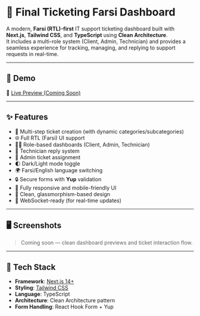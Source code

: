 # 🎫 Final Ticketing Farsi Dashboard  

A modern, **Farsi (RTL)-first** IT support ticketing dashboard built with **Next.js**, **Tailwind CSS**, and **TypeScript** using **Clean Architecture**.  
It includes a multi-role system (Client, Admin, Technician) and provides a seamless experience for tracking, managing, and replying to support requests in real-time.  

---

## 🚀 Demo  
🔗 [Live Preview (Coming Soon)]()

---

## ✨ Features  

- 📩 Multi-step ticket creation (with dynamic categories/subcategories)  
- 🌐 Full RTL (Farsi) UI support  
- 👨‍💼 Role-based dashboards (Client, Admin, Technician)  
- 💬 Technician reply system  
- 📂 Admin ticket assignment  
- 🌓 Dark/Light mode toggle  
- 🌍 Farsi/English language switching  
- 🔒 Secure forms with **Yup** validation  
- 📱 Fully responsive and mobile-friendly UI  
- 🎨 Clean, glassmorphism-based design  
- 🔌 WebSocket-ready (for real-time updates)  

---

## 🖥️ Screenshots  

> Coming soon — clean dashboard previews and ticket interaction flow.  

---

## 🧱 Tech Stack  

- **Framework**: [Next.js 14+](https://nextjs.org)  
- **Styling**: [Tailwind CSS](https://tailwindcss.com)  
- **Language**: TypeScript  
- **Architecture**: Clean Architecture pattern  
- **Form Handling**: React Hook Form + Yup  